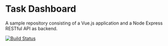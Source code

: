 # Task Dashboard

A sample repository consisting of a Vue.js application and a Node Express RESTful API as backend.

[![Build Status](https://api.travis-ci.org/SebastianPfliegel/task_dashboard.svg?branch=master)](https://travis-ci.org/SebastianPfliegel/task_dashboard)
